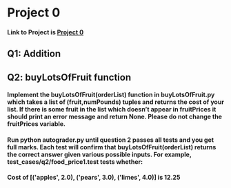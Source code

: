 # Project 0

#### Link to Project is [Project 0](https://inst.eecs.berkeley.edu/~cs188/sp23/projects/proj0/https://inst.eecs.berkeley.edu/~cs188/sp23/projects/proj0/)

## Q1: Addition 

## Q2: buyLotsOfFruit function 

#### Implement the buyLotsOfFruit(orderList) function in buyLotsOfFruit.py which takes a list of (fruit,numPounds) tuples and returns the cost of your list. If there is some fruit in the list which doesn’t appear in fruitPrices it should print an error message and return None. Please do not change the fruitPrices variable.

#### Run python autograder.py until question 2 passes all tests and you get full marks. Each test will confirm that buyLotsOfFruit(orderList) returns the correct answer given various possible inputs. For example, test_cases/q2/food_price1.test tests whether:

#### Cost of [('apples', 2.0), ('pears', 3.0), ('limes', 4.0)] is 12.25
